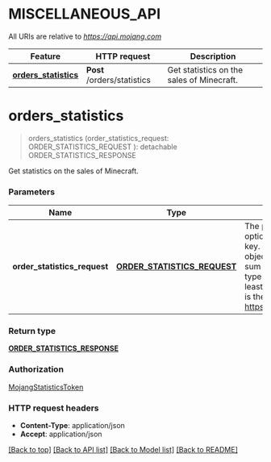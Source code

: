 # MISCELLANEOUS_API

All URIs are relative to *https://api.mojang.com*

Feature | HTTP request | Description
------------- | ------------- | -------------
[**orders_statistics**](MISCELLANEOUS_API.md#orders_statistics) | **Post** /orders/statistics | Get statistics on the sales of Minecraft.


# **orders_statistics**
> orders_statistics (order_statistics_request: ORDER_STATISTICS_REQUEST ): detachable ORDER_STATISTICS_RESPONSE
	

Get statistics on the sales of Minecraft.


### Parameters

Name | Type | Description  | Notes
------------- | ------------- | ------------- | -------------
 **order_statistics_request** | [**ORDER_STATISTICS_REQUEST**](ORDER_STATISTICS_REQUEST.md)| The payload is a json list of options under the metricKeys key. You will receive a single object corresponding to the sum of sales of the requested type(s). You must request at least one type of sale. Below is the default list used by https://minecraft.net/en/stats/ | 

### Return type

[**ORDER_STATISTICS_RESPONSE**](OrderStatisticsResponse.md)

### Authorization

[MojangStatisticsToken](../README.md#MojangStatisticsToken)

### HTTP request headers

 - **Content-Type**: application/json
 - **Accept**: application/json

[[Back to top]](#) [[Back to API list]](../README.md#documentation-for-api-endpoints) [[Back to Model list]](../README.md#documentation-for-models) [[Back to README]](../README.md)

